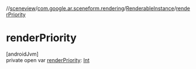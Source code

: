 //[sceneview](../../../index.md)/[com.google.ar.sceneform.rendering](../index.md)/[RenderableInstance](index.md)/[renderPriority](render-priority.md)

# renderPriority

[androidJvm]\
private open var [renderPriority](render-priority.md): [Int](https://kotlinlang.org/api/latest/jvm/stdlib/kotlin/-int/index.html)
